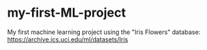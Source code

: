 # my-first-ML-project
My first machine learning project using the "Iris Flowers" database: https://archive.ics.uci.edu/ml/datasets/Iris
